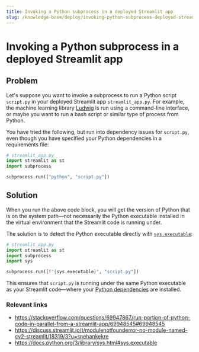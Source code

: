 ```yaml
---
title: Invoking a Python subprocess in a deployed Streamlit app
slug: /knowledge-base/deploy/invoking-python-subprocess-deployed-streamlit-app
---
```


# Invoking a Python subprocess in a deployed Streamlit app

## Problem

Let's suppose you want to invoke a subprocess to run a Python script `script.py` in your deployed Streamlit app `streamlit_app.py`. For example, the machine learning library [Ludwig](https://ludwig-ai.github.io/ludwig-docs/) is run using a command-line interface, or maybe you want to run a bash script or similar type of process from Python.

You have tried the following, but run into dependency issues for `script.py`, even though you have specified your Python dependencies in a requirements file:

```python
# streamlit_app.py
import streamlit as st
import subprocess

subprocess.run(["python", "script.py"])
```

## Solution

When you run the above code block, you will get the version of Python that is on the system path—not necessarily the Python executable installed in the virtual environment that the Streamlit code is running under.

The solution is to detect the Python executable directly with [`sys.executable`](https://docs.python.org/3/library/sys.html#sys.executable):

```python
# streamlit_app.py
import streamlit as st
import subprocess
import sys

subprocess.run([f"{sys.executable}", "script.py"])
```

This ensures that `script.py` is running under the same Python executable as your Streamlit code—where your [Python dependencies](/deploy/streamlit-community-cloud/deploy-your-app/app-dependencies#add-python-dependencies) are installed.

### Relevant links

- https://stackoverflow.com/questions/69947867/run-portion-of-python-code-in-parallel-from-a-streamlit-app/69948545#69948545
- https://discuss.streamlit.io/t/modulenotfounderror-no-module-named-cv2-streamlit/18319/3?u=snehankekre
- https://docs.python.org/3/library/sys.html#sys.executable
